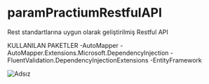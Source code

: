 # paramPractiumRestfulAPI
Rest standartlarına uygun olarak geliştirilmiş Restful API 

KULLANILAN PAKETLER
-AutoMapper
-AutoMapper.Extensions.Microsoft.DependencyInjection
-FluentValidation.DependencyInjectionExtensions
-EntityFramework

![Adsız](https://user-images.githubusercontent.com/98274590/220659268-8725c724-e83f-4613-ab51-40643ca59f8c.png)

